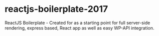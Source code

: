 # reactjs-boilerplate-2017
ReactJS Boilerplate - Created for as a starting point for full server-side rendering, express based, React app as well as easy WP-API integration.

